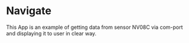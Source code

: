 # Navigate

This App is an example of getting data from sensor NV08C via com-port and displaying it to user in clear way.
